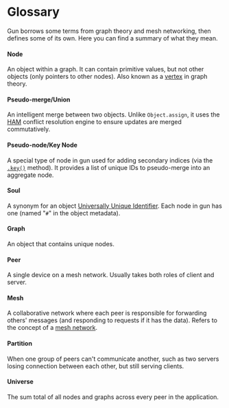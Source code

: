 # Glossary

Gun borrows some terms from graph theory and mesh networking, then defines some of its own. Here you can find a summary of what they mean.

#### Node
An object within a graph. It can contain primitive values, but not other objects (only pointers to other nodes). Also known as a [vertex](https://en.wikipedia.org/wiki/Vertex_(graph_theory)) in graph theory.

#### Pseudo-merge/Union
An intelligent merge between two objects. Unlike `Object.assign`, it uses the [HAM](../more-about-gun/conflict-resolution) conflict resolution engine to ensure updates are merged commutatively.

#### Pseudo-node/Key Node
A special type of node in gun used for adding secondary indices (via the [`.key()`](../api/key) method). It provides a list of unique IDs to pseudo-merge into an aggregate node.

#### Soul
A synonym for an object [Universally Unique Identifier](https://en.wikipedia.org/wiki/Universally_unique_identifier). Each node in gun has one (named "`#`" in the object metadata).

#### Graph
An object that contains unique nodes.

#### Peer
A single device on a mesh network. Usually takes both roles of client and server.

#### Mesh
A collaborative network where each peer is responsible for forwarding others' messages (and responding to requests if it has the data). Refers to the concept of a [mesh network](https://en.wikipedia.org/wiki/Mesh_networking).

#### Partition
When one group of peers can't communicate another, such as two servers losing connection between each other, but still serving clients.

#### Universe
The sum total of all nodes and graphs across every peer in the application.

